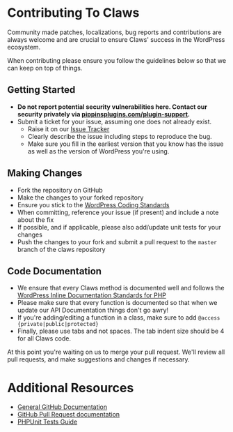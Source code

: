 # Contributing To Claws

Community made patches, localizations, bug reports and contributions are always welcome and are crucial to ensure Claws' success in the WordPress ecosystem.

When contributing please ensure you follow the guidelines below so that we can keep on top of things.

## Getting Started

* __Do not report potential security vulnerabilities here. Contact our security privately via [pippinsplugins.com/plugin-support](https://pippinsplugins.com/plugin-support/).__
* Submit a ticket for your issue, assuming one does not already exist.
  * Raise it on our [Issue Tracker](https://github.com/sandhillsdevelopment/claws/issues)
  * Clearly describe the issue including steps to reproduce the bug.
  * Make sure you fill in the earliest version that you know has the issue as well as the version of WordPress you're using.

## Making Changes

* Fork the repository on GitHub
* Make the changes to your forked repository
* Ensure you stick to the [WordPress Coding Standards](https://codex.wordpress.org/WordPress_Coding_Standards)
* When committing, reference your issue (if present) and include a note about the fix
* If possible, and if applicable, please also add/update unit tests for your changes
* Push the changes to your fork and submit a pull request to the `master` branch of the claws repository

## Code Documentation

* We ensure that every Claws method is documented well and follows the [WordPress Inline Documentation Standards for PHP](https://make.wordpress.org/core/handbook/best-practices/inline-documentation-standards/php/)
* Please make sure that every function is documented so that when we update our API Documentation things don't go awry!
* If you're adding/editing a function in a class, make sure to add `@access {private|public|protected}`
* Finally, please use tabs and not spaces. The tab indent size should be 4 for all Claws code.

At this point you're waiting on us to merge your pull request. We'll review all pull requests, and make suggestions and changes if necessary.

# Additional Resources
* [General GitHub Documentation](https://help.github.com/)
* [GitHub Pull Request documentation](https://help.github.com/send-pull-requests/)
* [PHPUnit Tests Guide](https://phpunit.de/manual/current/en/writing-tests-for-phpunit.html)
